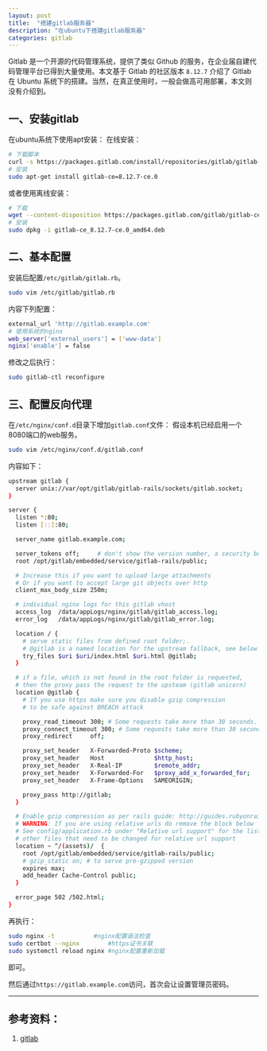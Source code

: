 ```yaml
---
layout: post
title:  "搭建gitlab服务器"
description: "在ubuntu下搭建gitlab服务器"
categories: gitlab
---
```

Gitlab 是一个开源的代码管理系统，提供了类似 Github 的服务，在企业届自建代码管理平台已得到大量使用。本文基于 Gitlab 的社区版本  `8.12.7` 介绍了 Gitlab 在 Ubuntu 系统下的搭建。当然，在真正使用时，一般会做高可用部署，本文则没有介绍到。


## 一、安装gitlab

在ubuntu系统下使用apt安装：
在线安装：
```sh
# 下载脚本
curl -s https://packages.gitlab.com/install/repositories/gitlab/gitlab-ce/script.deb.sh | sudo bash
# 安装
sudo apt-get install gitlab-ce=8.12.7-ce.0
```

或者使用离线安装：
```sh
# 下载
wget --content-disposition https://packages.gitlab.com/gitlab/gitlab-ce/packages/ubuntu/trusty/gitlab-ce_8.12.7-ce.0_amd64.deb/download.deb
# 安装
sudo dpkg -i gitlab-ce_8.12.7-ce.0_amd64.deb
```


## 二、基本配置

安装后配置`/etc/gitlab/gitlab.rb`。

```sh
sudo vim /etc/gitlab/gitlab.rb
```

内容下列配置：
```sh
external_url 'http://gitlab.example.com'
# 使用系统的nginx
web_server['external_users'] = ['www-data']
nginx['enable'] = false
```

修改之后执行：

```sh
sudo gitlab-ctl reconfigure
```

## 三、配置反向代理
在`/etc/nginx/conf.d`目录下增加`gitlab.conf`文件：
假设本机已经启用一个8080端口的web服务。
```sh
sudo vim /etc/nginx/conf.d/gitlab.conf
```

内容如下：
```sh
upstream gitlab {
  server unix://var/opt/gitlab/gitlab-rails/sockets/gitlab.socket;
}

server {
  listen *:80;
  listen [::]:80;

  server_name gitlab.example.com;  

  server_tokens off;     # don't show the version number, a security best practice
  root /opt/gitlab/embedded/service/gitlab-rails/public;

  # Increase this if you want to upload large attachments
  # Or if you want to accept large git objects over http
  client_max_body_size 250m;

  # individual nginx logs for this gitlab vhost
  access_log  /data/appLogs/nginx/gitlab/gitlab_access.log;
  error_log   /data/appLogs/nginx/gitlab/gitlab_error.log;

  location / {
    # serve static files from defined root folder;.
    # @gitlab is a named location for the upstream fallback, see below
    try_files $uri $uri/index.html $uri.html @gitlab;
  }

  # if a file, which is not found in the root folder is requested,
  # then the proxy pass the request to the upsteam (gitlab unicorn)
  location @gitlab {
    # If you use https make sure you disable gzip compression 
    # to be safe against BREACH attack

    proxy_read_timeout 300; # Some requests take more than 30 seconds.
    proxy_connect_timeout 300; # Some requests take more than 30 seconds.
    proxy_redirect     off;

    proxy_set_header   X-Forwarded-Proto $scheme;
    proxy_set_header   Host              $http_host;
    proxy_set_header   X-Real-IP         $remote_addr;
    proxy_set_header   X-Forwarded-For   $proxy_add_x_forwarded_for;
    proxy_set_header   X-Frame-Options   SAMEORIGIN;

    proxy_pass http://gitlab;
  }

  # Enable gzip compression as per rails guide: http://guides.rubyonrails.org/asset_pipeline.html#gzip-compression
  # WARNING: If you are using relative urls do remove the block below
  # See config/application.rb under "Relative url support" for the list of
  # other files that need to be changed for relative url support
  location ~ ^/(assets)/  {
    root /opt/gitlab/embedded/service/gitlab-rails/public;
    # gzip_static on; # to serve pre-gzipped version
    expires max;
    add_header Cache-Control public;
  }

  error_page 502 /502.html;
}
```

再执行：
```sh
sudo nginx -t 			#nginx配置语法检查
sudo certbot --nginx		#https证书关联
sudo systemctl reload nginx	#nginx配置重新加载
```

即可。

然后通过`https://gitlab.example.com`访问，首次会让设置管理员密码。

---

## 参考资料：
1. [gitlab](https://docs.gitlab.com/omnibus/) 

